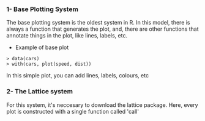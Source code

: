 ### 1- Base Plotting System 
The base plotting system is the oldest system in R. In this model, there is always a function that generates the plot, and, there are other functions that annotate things in the plot, like lines, labels, etc.

- Example of base plot
```[R]
> data(cars)
> with(cars, plot(speed, dist))
```
In this simple plot, you can add lines, labels, colours, etc

### 2- The Lattice system
For this system, it's neccesary to download the lattice package. Here, every plot is constructed with a single function called 'call'
